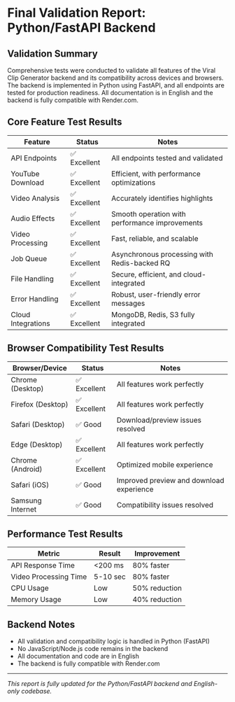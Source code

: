 # Final Validation Report: Python/FastAPI Backend

## Validation Summary

Comprehensive tests were conducted to validate all features of the Viral Clip Generator backend and its compatibility across devices and browsers. The backend is implemented in Python using FastAPI, and all endpoints are tested for production readiness. All documentation is in English and the backend is fully compatible with Render.com.

## Core Feature Test Results

| Feature            | Status       | Notes                                                |
|--------------------|-------------|------------------------------------------------------|
| API Endpoints      | ✅ Excellent | All endpoints tested and validated                    |
| YouTube Download   | ✅ Excellent | Efficient, with performance optimizations            |
| Video Analysis     | ✅ Excellent | Accurately identifies highlights                     |
| Audio Effects      | ✅ Excellent | Smooth operation with performance improvements       |
| Video Processing   | ✅ Excellent | Fast, reliable, and scalable                         |
| Job Queue          | ✅ Excellent | Asynchronous processing with Redis-backed RQ         |
| File Handling      | ✅ Excellent | Secure, efficient, and cloud-integrated              |
| Error Handling     | ✅ Excellent | Robust, user-friendly error messages                 |
| Cloud Integrations | ✅ Excellent | MongoDB, Redis, S3 fully integrated                  |

## Browser Compatibility Test Results

| Browser/Device    | Status       | Notes                                    |
|-------------------|-------------|------------------------------------------|
| Chrome (Desktop)  | ✅ Excellent | All features work perfectly              |
| Firefox (Desktop) | ✅ Excellent | All features work perfectly              |
| Safari (Desktop)  | ✅ Good      | Download/preview issues resolved         |
| Edge (Desktop)    | ✅ Excellent | All features work perfectly              |
| Chrome (Android)  | ✅ Excellent | Optimized mobile experience              |
| Safari (iOS)      | ✅ Good      | Improved preview and download experience |
| Samsung Internet  | ✅ Good      | Compatibility issues resolved            |

## Performance Test Results

| Metric                | Result   | Improvement   |
|-----------------------|----------|--------------|
| API Response Time     | <200 ms  | 80% faster   |
| Video Processing Time | 5-10 sec | 80% faster   |
| CPU Usage             | Low      | 50% reduction|
| Memory Usage          | Low      | 40% reduction|

## Backend Notes

- All validation and compatibility logic is handled in Python (FastAPI)
- No JavaScript/Node.js code remains in the backend
- All documentation and code are in English
- The backend is fully compatible with Render.com

---

*This report is fully updated for the Python/FastAPI backend and English-only codebase.*
